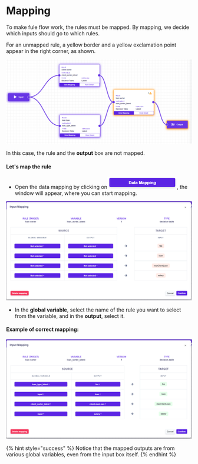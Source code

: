 # Mapping

To make fule flow work, the rules must be mapped. By mapping, we decide which inputs should go to which rules.

For an unmapped rule, a yellow border and a yellow exclamation point appear in the right corner, as shown.

![](../.gitbook/assets/unmapped%20%281%29.png)

In this case, the rule and the **output** box are not mapped. 

#### Let's map the rule

* Open the data mapping by clicking on![](../.gitbook/assets/datamapping.png), the window will appear, where you can start mapping.

![](../.gitbook/assets/mapping.png)

* In the **global variable**, select the name of the rule you want to select from the variable, and in the **output**, select it.

#### Example of correct mapping:

![](../.gitbook/assets/correctmapping.png)

{% hint style="success" %}
Notice that the mapped outputs are from various global variables, even from the input box itself.
{% endhint %}

